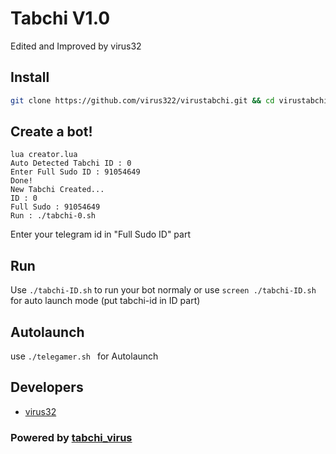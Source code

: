 # Tabchi V1.0
Edited and Improved by virus32

## Install
```bash
git clone https://github.com/virus322/virustabchi.git && cd virustabchi && chmod 777 install.sh && chmod 777 telegamer.sh && ./install.sh && lua creator.lua
```
## Create a bot!
```
lua creator.lua
Auto Detected Tabchi ID : 0
Enter Full Sudo ID : 91054649
Done!
New Tabchi Created...
ID : 0
Full Sudo : 91054649
Run : ./tabchi-0.sh
```
Enter your telegram id in "Full Sudo ID" part

## Run
Use `./tabchi-ID.sh` to run your bot normaly or use `screen ./tabchi-ID.sh` for auto launch mode (put tabchi-id in ID part)

## Autolaunch
use `./telegamer.sh ` for Autolaunch

## Developers

 * [virus32](https://telegram.me/virus32)


### Powered by [tabchi_virus](https://telegram.me/tabchi_virus)

